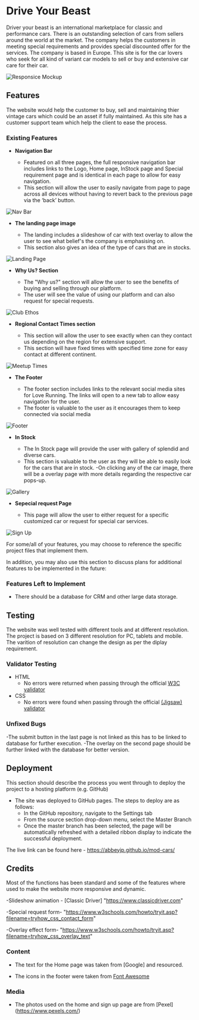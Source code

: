 # Drive Your Beast

Driver your beast is an international marketplace for classic and performance cars.
There is an outstanding selection of cars from sellers around the world at the market. The company helps the customers in meeting special requirements and provides special discounted offer for the services. The company is based in Europe. This site is for the car lovers who seek for all kind of variant car models to sell or buy and extensive car care for their car.


![Responsice Mockup](https://github.com/Abbeyjp/mod-cars/blob/main/assets/images/AllResolution.png)

## Features 

The website would help the customer to buy, sell and maintaining thier vintage cars which could be an asset if fully maintained. As this site has a customer support team which help the client to ease  the process.

### Existing Features

- __Navigation Bar__

  - Featured on all three pages, the full responsive navigation bar includes links to the Logo, Home page, InStock page and Special requirement page and is identical in each page to allow for easy navigation.
  - This section will allow the user to easily navigate from page to page across all devices without having to revert back to the previous page via the ‘back’ button. 

![Nav Bar](https://github.com/Abbeyjp/mod-cars/blob/main/assets/images/menubar.png)

- __The landing page image__

  - The landing includes a slideshow of car with text overlay to allow the user to see what belief's the company is emphasising on. 
  - This section also gives an idea of the type of cars that are in stocks.

![Landing Page](https://github.com/Abbeyjp/mod-cars/blob/main/assets/images/slideanim.png)

- __Why Us? Section__

  - The "Why us?" section will allow the user to see the benefits of buying and selling through our platform. 
  - The user will see the value of using our platform and can also request for special requests.

![Club Ethos](https://github.com/Abbeyjp/mod-cars/blob/main/assets/images/value.png)

- __Regional Contact Times section__

  - This section will allow the user to see exactly when can they contact us depending on the region for extensive support. 
  - This section will have fixed times with specified time zone for easy contact at different continent.

![Meetup Times](https://github.com/Abbeyjp/mod-cars/blob/main/assets/images/contact.png)

- __The Footer__ 

  - The footer section includes links to the relevant social media sites for Love Running. The links will open to a new tab to allow easy navigation for the user. 
  - The footer is valuable to the user as it encourages them to keep connected via social media

![Footer](https://github.com/Abbeyjp/mod-cars/blob/main/assets/images/social.png)

- __In Stock__

  - The In Stock page will provide the user with gallery of splendid and diverse cars. 
  - This section is valuable to the user as they will be able to easily look for the cars that are in stock.
  -On clicking any of the car image, there will be a overlay page with more details regarding the respective car pops-up.

![Gallery](https://github.com/Abbeyjp/mod-cars/blob/main/assets/images/SecondPC2.png)

- __Sepecial request Page__

  - This page will allow the user to either request for a specific customized car or request for special car services. 

![Sign Up](https://github.com/Abbeyjp/mod-cars/blob/main/assets/images/SpecialReqPC.png)

For some/all of your features, you may choose to reference the specific project files that implement them.

In addition, you may also use this section to discuss plans for additional features to be implemented in the future:

### Features Left to Implement

- There should be a database for CRM and other large data storage.

## Testing 

The website was well tested with different tools and at different resolution. The project is based on 3 different resolution for PC, tablets and mobile. The varition of resolution can change the design as per the diplay requirement.


### Validator Testing 

- HTML
  - No errors were returned when passing through the official [W3C validator](https://validator.w3.org/nu/?doc=https%3A%2F%2Fmod-cars.abbey-johnsonjo.repl.co%2F)
- CSS
  - No errors were found when passing through the official [(Jigsaw) validator](https://jigsaw.w3.org/css-validator/validator?uri=https%3A%2F%2Fmod-cars.abbey-johnsonjo.repl.co%2F&profile=css3svg&usermedium=all&warning=1&vextwarning=&lang=en)

### Unfixed Bugs

-The submit button in the last page is not linked as this has to be linked to database for further execution.
-The overlay on the second page should be further linked with the database for better version.

## Deployment

This section should describe the process you went through to deploy the project to a hosting platform (e.g. GitHub) 

- The site was deployed to GitHub pages. The steps to deploy are as follows: 
  - In the GitHub repository, navigate to the Settings tab 
  - From the source section drop-down menu, select the Master Branch
  - Once the master branch has been selected, the page will be automatically refreshed with a detailed ribbon display to indicate the successful deployment. 

The live link can be found here - https://abbeyjp.github.io/mod-cars/


## Credits 

Most of the functions has been standard and some of the features where used to make the website more responsive and dynamic.

  -Slideshow animation -  [Classic Driver] "https://www.classicdriver.com"

  -Special request form- "https://www.w3schools.com/howto/tryit.asp?filename=tryhow_css_contact_form"
  
  -Overlay effect form- "https://www.w3schools.com/howto/tryit.asp?filename=tryhow_css_overlay_text"



### Content 

- The text for the Home page was taken from [Google] and resourced.

- The icons in the footer were taken from [Font Awesome](https://fontawesome.com/)

### Media

- The photos used on the home and sign up page are from [Pexel] (https://www.pexels.com/)